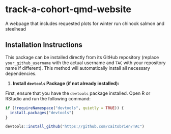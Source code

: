 # track-a-cohort-qmd-website

A webpage that includes requested plots for winter run chinook salmon and steelhead

## Installation Instructions

This package can be installed directly from its GitHub repository (replace `your_github_username` with the actual username and `TAC` with your repository name if different). This method will automatically install all necessary dependencies.

1.  **Install `devtools` Package (if not already installed):**

First, ensure that you have the `devtools` package installed. Open R or RStudio and run the following command:

``` r
if (!requireNamespace("devtools", quietly = TRUE)) {
  install.packages("devtools")
}

devtools::install_github("https://github.com/caitobrien/TAC")
```
